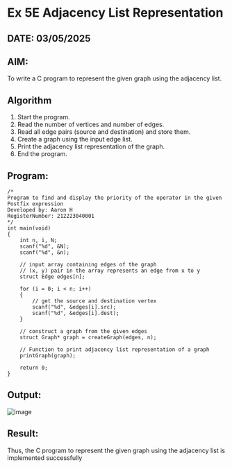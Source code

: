 # Ex 5E Adjacency List Representation
## DATE: 03/05/2025
## AIM:
To write a C program to represent the given graph using the adjacency list.

## Algorithm
1. Start the program.
2. Read the number of vertices and number of edges.
3. Read all edge pairs (source and destination) and store them.
4. Create a graph using the input edge list.
5. Print the adjacency list representation of the graph.
6. End the program.

## Program:
```
/*
Program to find and display the priority of the operator in the given Postfix expression
Developed by: Aaron H
RegisterNumber: 212223040001
*/
int main(void)
{
    int n, i, N;
    scanf("%d", &N);
    scanf("%d", &n);

    // input array containing edges of the graph
    // (x, y) pair in the array represents an edge from x to y
    struct Edge edges[n];

    for (i = 0; i < n; i++)
    {
        // get the source and destination vertex
        scanf("%d", &edges[i].src);
        scanf("%d", &edges[i].dest);
    }

    // construct a graph from the given edges
    struct Graph* graph = createGraph(edges, n);

    // Function to print adjacency list representation of a graph
    printGraph(graph);

    return 0;
}

```

## Output:

![image](https://github.com/user-attachments/assets/39f0befa-6f74-4a5b-aeb9-db001a08a8df)

## Result:
Thus, the C program to represent the given graph using the adjacency list is implemented successfully
